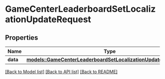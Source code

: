 # GameCenterLeaderboardSetLocalizationUpdateRequest

## Properties

Name | Type | Description | Notes
------------ | ------------- | ------------- | -------------
**data** | [**models::GameCenterLeaderboardSetLocalizationUpdateRequestData**](GameCenterLeaderboardSetLocalizationUpdateRequest_data.md) |  | 

[[Back to Model list]](../README.md#documentation-for-models) [[Back to API list]](../README.md#documentation-for-api-endpoints) [[Back to README]](../README.md)


